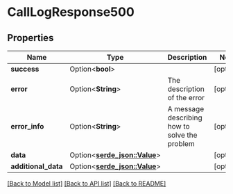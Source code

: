 # CallLogResponse500

## Properties

Name | Type | Description | Notes
------------ | ------------- | ------------- | -------------
**success** | Option<**bool**> |  | [optional]
**error** | Option<**String**> | The description of the error | [optional]
**error_info** | Option<**String**> | A message describing how to solve the problem | [optional]
**data** | Option<[**serde_json::Value**](.md)> |  | [optional]
**additional_data** | Option<[**serde_json::Value**](.md)> |  | [optional]

[[Back to Model list]](../README.md#documentation-for-models) [[Back to API list]](../README.md#documentation-for-api-endpoints) [[Back to README]](../README.md)


